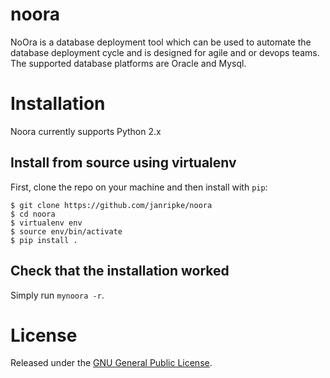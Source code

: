 noora
========

NoOra is a database deployment tool which can be used to automate the database deployment cycle and is designed for agile and or devops teams.
The supported database platforms are Oracle and Mysql.

# Installation
Noora currently supports Python 2.x

## Install from source using virtualenv

First, clone the repo on your machine and then install with `pip`:

```
$ git clone https://github.com/janripke/noora
$ cd noora
$ virtualenv env
$ source env/bin/activate
$ pip install .
```

## Check that the installation worked

Simply run `mynoora -r`.


# License
Released under the [GNU General Public License](LICENSE).
